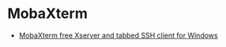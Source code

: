 # MobaXterm

- [MobaXterm free Xserver and tabbed SSH client for Windows](https://mobaxterm.mobatek.net/)
